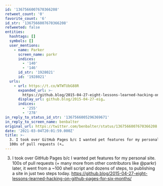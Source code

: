 ```yaml
---
id: '1367566007670366208'
retweet_count: '0'
favorite_count: '6'
id_str: '1367566007670366208'
retweeted: false
entities:
  hashtags: []
  symbols: []
  user_mentions:
    - name: Parker
      screen_name: parkr
      indices:
        - '140'
        - '146'
      id_str: '1928021'
      id: '1928021'
  urls:
    - url: https://t.co/WTWTUbG88R
      expanded_url: >-
        https://github.blog/2015-04-27-eight-lessons-learned-hacking-on-github-pages-for-six-months/
      display_url: github.blog/2015-04-27-eig…
      indices:
        - '255'
        - '278'
in_reply_to_status_id_str: '1367566005296369671'
in_reply_to_screen_name: benbalter
original_url: https://twitter.com/benbalter/status/1367566007670366208
date: '2021-03-04T20:01:59.000Z'
title: >-
  3. I took over GitHub Pages b/c I wanted pet features for my personal site.
  100s of pull requests (+…
---
```


3. I took over GitHub Pages b/c I wanted pet features for my personal site. 100s of pull requests (+ many more from other contributors like @parkr) later, it went from a ~100 shell script and dozens of steps, to publishing a site in just two steps today. https://github.blog/2015-04-27-eight-lessons-learned-hacking-on-github-pages-for-six-months/